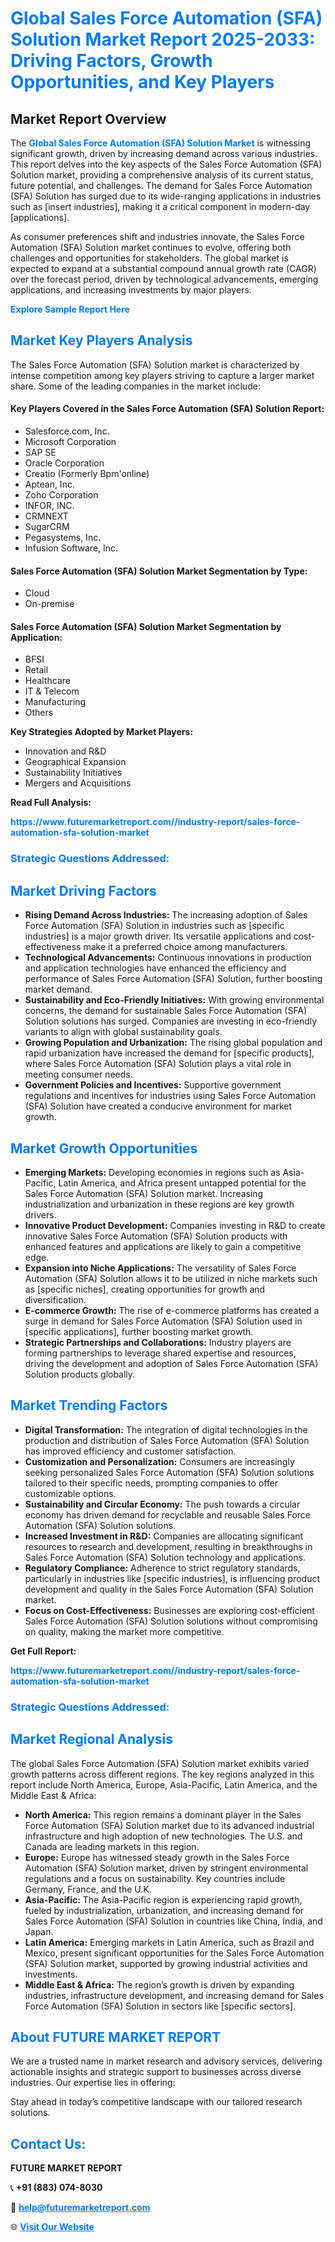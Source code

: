 <h1 style="color: #007BFF;">Global Sales Force Automation (SFA) Solution Market Report 2025-2033: Driving Factors, Growth Opportunities, and Key Players</h1>

<section id="overview">
<h2>Market Report Overview</h2>
<p>The <a href="https://www.futuremarketreport.com//industry-report/sales-force-automation-sfa-solution-market" style="color: #007BFF; text-decoration: none;"><strong>Global Sales Force Automation (SFA) Solution Market</strong></a> is witnessing significant growth, driven by increasing demand across various industries. This report delves into the key aspects of the Sales Force Automation (SFA) Solution market, providing a comprehensive analysis of its current status, future potential, and challenges. The demand for Sales Force Automation (SFA) Solution has surged due to its wide-ranging applications in industries such as [insert industries], making it a critical component in modern-day [applications].</p>
<p>As consumer preferences shift and industries innovate, the Sales Force Automation (SFA) Solution market continues to evolve, offering both challenges and opportunities for stakeholders. The global market is expected to expand at a substantial compound annual growth rate (CAGR) over the forecast period, driven by technological advancements, emerging applications, and increasing investments by major players.</p>
</section>

<section id="overview">
<p><a href="https://www.futuremarketreport.com//request-sample/reportId=57296" style="color: #007BFF; text-decoration: none;"><strong>Explore Sample Report Here</strong></a></p>
</section>

<section id="key-players">
<h2 style="color: #007BFF;">Market Key Players Analysis</h2>
<p>The Sales Force Automation (SFA) Solution market is characterized by intense competition among key players striving to capture a larger market share. Some of the leading companies in the market include:</p>
<h4>Key Players Covered in the Sales Force Automation (SFA) Solution Report:</h4>
<ul><li>Salesforce.com, Inc.</li><li>Microsoft Corporation</li><li>SAP SE</li><li>Oracle Corporation</li><li>Creatio (Formerly Bpm&#039;online)</li><li>Aptean, Inc.</li><li>Zoho Corporation</li><li>INFOR, INC.</li><li>CRMNEXT</li><li>SugarCRM</li><li>Pegasystems, Inc.</li><li>Infusion Software, Inc.</li></ul>
<h4>Sales Force Automation (SFA) Solution Market Segmentation by Type:</h4>
<ul><li>Cloud</li><li>On-premise</li></ul>

<h4>Sales Force Automation (SFA) Solution Market Segmentation by Application:</h4>
<ul><li>BFSI</li><li>Retail</li><li>Healthcare</li><li>IT &amp; Telecom</li><li>Manufacturing</li><li>Others</li></ul>
<p><strong>Key Strategies Adopted by Market Players:</strong></p>
<ul>
<li>Innovation and R&D</li>
<li>Geographical Expansion</li>
<li>Sustainability Initiatives</li>
<li>Mergers and Acquisitions</li>
</ul>
</section>

<section>
<p><strong>Read Full Analysis: </strong></p><a href="https://www.futuremarketreport.com//industry-report/sales-force-automation-sfa-solution-market" style="color: #007BFF; text-decoration: none;"><strong>https://www.futuremarketreport.com//industry-report/sales-force-automation-sfa-solution-market</strong></a>
<h3 style="color: #007BFF;">Strategic Questions Addressed:</h3>
</section>

<section id="driving-factors">
<h2 style="color: #007BFF;">Market Driving Factors</h2>
<ul>
<li><strong>Rising Demand Across Industries:</strong> The increasing adoption of Sales Force Automation (SFA) Solution in industries such as [specific industries] is a major growth driver. Its versatile applications and cost-effectiveness make it a preferred choice among manufacturers.</li>
<li><strong>Technological Advancements:</strong> Continuous innovations in production and application technologies have enhanced the efficiency and performance of Sales Force Automation (SFA) Solution, further boosting market demand.</li>
<li><strong>Sustainability and Eco-Friendly Initiatives:</strong> With growing environmental concerns, the demand for sustainable Sales Force Automation (SFA) Solution solutions has surged. Companies are investing in eco-friendly variants to align with global sustainability goals.</li>
<li><strong>Growing Population and Urbanization:</strong> The rising global population and rapid urbanization have increased the demand for [specific products], where Sales Force Automation (SFA) Solution plays a vital role in meeting consumer needs.</li>
<li><strong>Government Policies and Incentives:</strong> Supportive government regulations and incentives for industries using Sales Force Automation (SFA) Solution have created a conducive environment for market growth.</li>
</ul>
</section>

<section id="growth-opportunities">
<h2 style="color: #007BFF;">Market Growth Opportunities</h2>
<ul>
<li><strong>Emerging Markets:</strong> Developing economies in regions such as Asia-Pacific, Latin America, and Africa present untapped potential for the Sales Force Automation (SFA) Solution market. Increasing industrialization and urbanization in these regions are key growth drivers.</li>
<li><strong>Innovative Product Development:</strong> Companies investing in R&D to create innovative Sales Force Automation (SFA) Solution products with enhanced features and applications are likely to gain a competitive edge.</li>
<li><strong>Expansion into Niche Applications:</strong> The versatility of Sales Force Automation (SFA) Solution allows it to be utilized in niche markets such as [specific niches], creating opportunities for growth and diversification.</li>
<li><strong>E-commerce Growth:</strong> The rise of e-commerce platforms has created a surge in demand for Sales Force Automation (SFA) Solution used in [specific applications], further boosting market growth.</li>
<li><strong>Strategic Partnerships and Collaborations:</strong> Industry players are forming partnerships to leverage shared expertise and resources, driving the development and adoption of Sales Force Automation (SFA) Solution products globally.</li>
</ul>
</section>

<section id="trending-factors">
<h2 style="color: #007BFF;">Market Trending Factors</h2>
<ul>
<li><strong>Digital Transformation:</strong> The integration of digital technologies in the production and distribution of Sales Force Automation (SFA) Solution has improved efficiency and customer satisfaction.</li>
<li><strong>Customization and Personalization:</strong> Consumers are increasingly seeking personalized Sales Force Automation (SFA) Solution solutions tailored to their specific needs, prompting companies to offer customizable options.</li>
<li><strong>Sustainability and Circular Economy:</strong> The push towards a circular economy has driven demand for recyclable and reusable Sales Force Automation (SFA) Solution solutions.</li>
<li><strong>Increased Investment in R&D:</strong> Companies are allocating significant resources to research and development, resulting in breakthroughs in Sales Force Automation (SFA) Solution technology and applications.</li>
<li><strong>Regulatory Compliance:</strong> Adherence to strict regulatory standards, particularly in industries like [specific industries], is influencing product development and quality in the Sales Force Automation (SFA) Solution market.</li>
<li><strong>Focus on Cost-Effectiveness:</strong> Businesses are exploring cost-efficient Sales Force Automation (SFA) Solution solutions without compromising on quality, making the market more competitive.</li>
</ul>
</section>

<section>
<p><strong>Get Full Report: </strong></p><a href="https://www.futuremarketreport.com//industry-report/sales-force-automation-sfa-solution-market" style="color: #007BFF; text-decoration: none;"><strong>https://www.futuremarketreport.com//industry-report/sales-force-automation-sfa-solution-market</strong></a>
<h3 style="color: #007BFF;">Strategic Questions Addressed:</h3>
</section>


<section id="regional-analysis">
<h2 style="color: #007BFF;">Market Regional Analysis</h2>
<p>The global Sales Force Automation (SFA) Solution market exhibits varied growth patterns across different regions. The key regions analyzed in this report include North America, Europe, Asia-Pacific, Latin America, and the Middle East & Africa:</p>
<ul>
<li><strong>North America:</strong> This region remains a dominant player in the Sales Force Automation (SFA) Solution market due to its advanced industrial infrastructure and high adoption of new technologies. The U.S. and Canada are leading markets in this region.</li>
<li><strong>Europe:</strong> Europe has witnessed steady growth in the Sales Force Automation (SFA) Solution market, driven by stringent environmental regulations and a focus on sustainability. Key countries include Germany, France, and the U.K.</li>
<li><strong>Asia-Pacific:</strong> The Asia-Pacific region is experiencing rapid growth, fueled by industrialization, urbanization, and increasing demand for Sales Force Automation (SFA) Solution in countries like China, India, and Japan.</li>
<li><strong>Latin America:</strong> Emerging markets in Latin America, such as Brazil and Mexico, present significant opportunities for the Sales Force Automation (SFA) Solution market, supported by growing industrial activities and investments.</li>
<li><strong>Middle East & Africa:</strong> The region’s growth is driven by expanding industries, infrastructure development, and increasing demand for Sales Force Automation (SFA) Solution in sectors like [specific sectors].</li>
</ul>
</section>

<footer>
<h2 style="color: #007BFF;">About FUTURE MARKET REPORT</h2>
<p>We are a trusted name in market research and advisory services, delivering actionable insights and strategic support to businesses across diverse industries. Our expertise lies in offering:</p>

<p>Stay ahead in today’s competitive landscape with our tailored research solutions.</p>

<h2 style="color: #007BFF;">Contact Us:</h2>
<p><strong>FUTURE MARKET REPORT</strong></p>
<p>📞 <strong>+91 (883) 074-8030</strong></p>
<p>📧 <strong><a href="mailto:help@futuremarketreport.com" style="color: #007BFF;">help@futuremarketreport.com</a></strong></p>
<p>🌐 <strong><a href="https://www.futuremarketreport.com/" style="color: #007BFF;">Visit Our Website</a></strong></p>
</footer>
